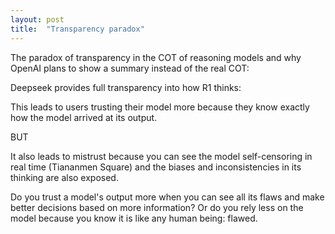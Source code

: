 ```yaml
---
layout: post
title:  "Transparency paradox"
---
```


The paradox of transparency in the COT of reasoning models and why OpenAI plans to show a summary instead of the real COT:

Deepseek provides full transparency into how R1 thinks:

This leads to users trusting their model more because they know exactly how the model arrived at its output.

BUT

It also leads to mistrust because you can see the model self-censoring in real time (Tiananmen Square) and the biases and inconsistencies in its thinking are also exposed.

Do you trust a model's output more when you can see all its flaws and make better decisions based on more information? Or do you rely less on the model because you know it is like any human being: flawed.
